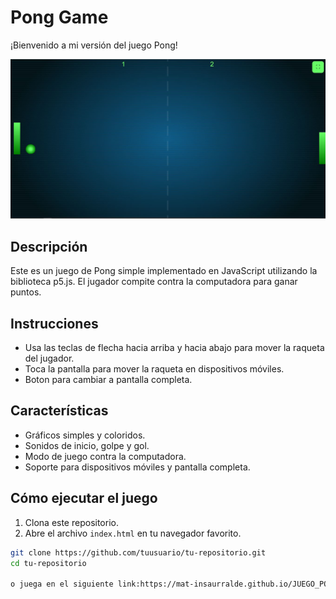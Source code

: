 # Pong Game

¡Bienvenido a mi versión del juego Pong!



![Descripción de la imagen](assets/img/juego_pong.JPG)

## Descripción

Este es un juego de Pong simple implementado en JavaScript utilizando la biblioteca p5.js. El jugador compite contra la computadora para ganar puntos.

## Instrucciones

- Usa las teclas de flecha hacia arriba y hacia abajo para mover la raqueta del jugador.
- Toca la pantalla para mover la raqueta en dispositivos móviles.
- Boton para cambiar a pantalla completa.

## Características

- Gráficos simples y coloridos.
- Sonidos de inicio, golpe y gol.
- Modo de juego contra la computadora.
- Soporte para dispositivos móviles y pantalla completa.

## Cómo ejecutar el juego

1. Clona este repositorio.
2. Abre el archivo `index.html` en tu navegador favorito.

```bash
git clone https://github.com/tuusuario/tu-repositorio.git
cd tu-repositorio

o juega en el siguiente link:https://mat-insaurralde.github.io/JUEGO_PONG_JS_ALURA/

